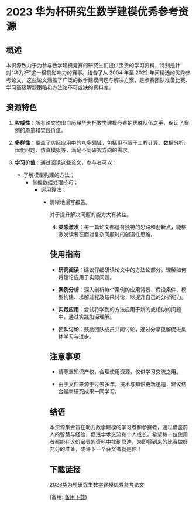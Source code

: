 # 2023 华为杯研究生数学建模优秀参考资源

## 概述

本资源致力于为参与数学建模竞赛的研究生们提供宝贵的学习资料，特别是针对“华为杯”这一极具影响力的赛事。结合了从 2004 年至 2022 年间精选的优秀参考论文，这些论文涵盖了广泛的数学建模问题与解决方案，是参赛团队准备比赛、学习高级解题策略和方法论不可或缺的资料库。

## 资源特色

1. **权威性**：所有论文均出自历届华为杯数学建模竞赛的优胜队伍之手，保证了案例的质量和实践价值。

2. **多样性**：覆盖了实际应用中的众多领域，包括但不限于工程计算、数据分析、优化问题、仿真模拟等，满足不同研究方向的需求。

3. **学习价值**：通过阅读这些论文，参与者可以：
    - 了解模型构建的方法；
        - 掌握数据处理技巧；
            - 运用算法；
                - 清晰地撰写报告。

                    对于提升解决问题的能力大有裨益。

                    4. **灵感激发**：每一篇论文都蕴含独特的思路和创新点，能够激发读者在面对复杂问题时的创造性思维。

                    ## 使用指南

                    - **研究阅读**：建议仔细研读论文中的方法论部分，理解如何将理论应用于实际问题。

                    - **案例分析**：深入剖析每个案例的应用背景、假设条件、模型构建、求解过程及结果讨论，以提升自己的分析能力。

                    - **实践应用**：尝试将学到的方法应用于新的或相似的问题中，通过实践加深理解。

                    - **团队讨论**：鼓励团队成员共同讨论，通过分享见解促进集体学习与进步。

                    ## 注意事项

                    - 请尊重知识产权，合理使用资源，仅供学习交流之用。

                    - 由于文件来源于过去多年，技术与知识更新迅速，建议结合最新研究成果一同学习。

                    ## 结语

                    本资源集合旨在助力数学建模的学习者和参赛者，通过借鉴前人的智慧与经验，促进学术交流和个人成长。希望每一位使用者都能在这份宝贵的资料中找到启迪，为即将到来的比赛做好充分的准备，或许下一个获奖者就是你！

                    ## 下载链接
                    [2023华为杯研究生数学建模优秀参考论文](https://pan.quark.cn/s/07c40cd9604c) 

                    (备用: [备用下载](https://pan.baidu.com/s/1NbyvRl8lHhAPO1OG4L1-vQ?pwd=1234))
